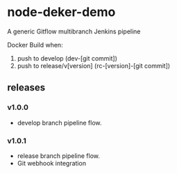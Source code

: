 # node-deker-demo

A generic Gitflow multibranch Jenkins pipeline

Docker Build when:
1. push to develop (dev-[git commit])
2. push to release/v[version] (rc-[version]-[git commit])

## releases

### v1.0.0
- develop branch pipeline flow.

### v1.0.1
- release branch pipeline flow.
- Git webhook integration

